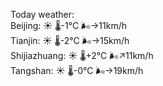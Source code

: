 Today weather:  
Beijing: ☀️ 🌡️-1°C 🌬️→11km/h  
Tianjin: ☀️ 🌡️-2°C 🌬️→15km/h  
Shijiazhuang: ☀️ 🌡️+2°C 🌬️↗11km/h  
Tangshan: ☀️ 🌡️-0°C 🌬️→19km/h  
